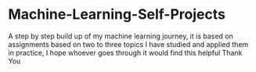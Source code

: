 # Machine-Learning-Self-Projects
A step by step build up of my machine learning journey, it is based on assignments based on two to three topics I have studied and applied them in practice, I hope whoever goes through it would find this helpful
Thank You
